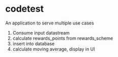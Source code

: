 # codetest
An application to serve multiple use cases
1. Consume input datastream 
2. calculate rewards_points from rewards_scheme 
3. insert into database
4. calculate moving average, display in UI

